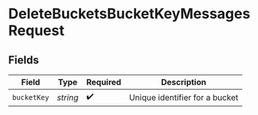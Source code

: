 # DeleteBucketsBucketKeyMessagesRequest


## Fields

| Field                          | Type                           | Required                       | Description                    |
| ------------------------------ | ------------------------------ | ------------------------------ | ------------------------------ |
| `bucketKey`                    | *string*                       | :heavy_check_mark:             | Unique identifier for a bucket |